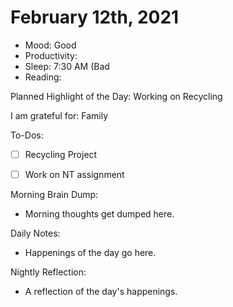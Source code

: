 # February 12th, 2021

- Mood: Good
- Productivity: 
- Sleep: 7:30 AM (Bad
- Reading: 

Planned Highlight of the Day: Working on Recycling

I am grateful for: Family

To-Dos:
- [ ] Recycling Project
- [ ] Work on NT assignment


Morning Brain Dump:
- Morning thoughts get dumped here.

Daily Notes:
- Happenings of the day go here.


Nightly Reflection: 
- A reflection of the day's happenings.





